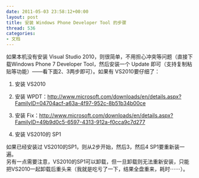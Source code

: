 ```yaml
---
date: 2011-05-03 23:58:12+00:00
layout: post
title: 安装 Windows Phone Developer Tool 的步骤
thread: 536
categories:
- 文档
---
```


如果本机没有安装 Visual Studio 2010，则很简单，不用担心冲突等问题（直接下载Windows Phone 7 Developer Tool，然后安装一个 Update 即可（支持复制粘贴等功能）——看下面2、3两步即可）。如果有 VS2010要仔细了：<!-- more -->  
  
1. 安装 VS2010  
2. 安装 WPDT：http://www.microsoft.com/downloads/en/details.aspx?FamilyID=04704acf-a63a-4f97-952c-8b51b34b00ce  
  
3. 安装 Fix：http://www.microsoft.com/downloads/en/details.aspx?FamilyID=49b9d0c5-6597-4313-912a-f0cca9c7d277  
4. 安装 VS2010的 SP1  
  
如果已经安装过 VS2010的SP1，则从2步开始，然后3，然后4 SP1要重新装一遍。  
另有一点需要注意，VS2010的SP1可以卸载，但一旦卸载则无法重新安装，只能把VS2010一起卸载后重头来（我就是吃亏了一下，结果全盘重来，耗时⋯⋯）。
